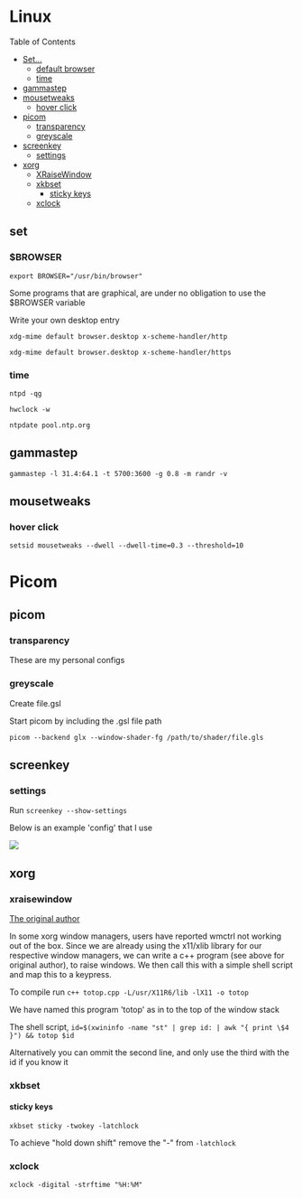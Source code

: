 # Linux

<!--gpm, set keymap, and key delete speed etc.-->

<div id=t>
Table of Contents

- [Set...](#set)
	- [default browser](#set-default-browser)
	- [time](#set-time)
- [gammastep](#gammastep)
- [mousetweaks](#mousetweaks)
	- [hover click](#hover-click)
- [picom](#picom)
	- [transparency](#transparency)
	- [greyscale](#greyscale)
- [screenkey](#screenkey)
	- [settings](#screenkey-settings)
- [xorg](#xorg)
	- [XRaiseWindow](#xraisewindow)
	- [xkbset](#xkbset)
		- [sticky keys](#xkbset-sticky-keys)
	- [xclock](#xclock)

</div>

## <a name=set>set</a>

### <a name=set-default-browser>$BROWSER</a>

`export BROWSER="/usr/bin/browser"`

Some programs that are graphical, are under no obligation to use the $BROWSER variable

Write your own desktop entry

`xdg-mime default browser.desktop x-scheme-handler/http`

`xdg-mime default browser.desktop x-scheme-handler/https`

### <a name=set-time>time</a>

`ntpd -qg`

`hwclock -w`

`ntpdate pool.ntp.org`

## <a name=gammastep>gammastep</a>

`gammastep -l 31.4:64.1 -t 5700:3600 -g 0.8 -m randr -v`

## <a name=mousetweaks>mousetweaks</a>

### <a name=hover-click>hover click</a>

`setsid mousetweaks --dwell --dwell-time=0.3 --threshold=10`

# Picom

## <a name=picom>picom</a>

### <a name=transparency>transparency</a>

These are my personal configs 

<object data="/src/conf/picom-conf.txt" width="216px" height="250px"></object>

### <a name=greyscale>greyscale</a>

Create file.gsl

<object data="/src/conf/picom-gsl.txt" width="840px" height="320px"></object>

Start picom by including the .gsl file path

`picom --backend glx --window-shader-fg /path/to/shader/file.gls`

## <a name=screenkey>screenkey</a>

### <a name=screenkey-settings>settings</a>

Run `screenkey --show-settings`

Below is an example 'config' that I use

<img src=/pix/skey.avif>

## <a name=xorg>xorg</a>

### <a name=xraisewindow>xraisewindow</a>

[The original author](https://www.linuxquestions.org/questions/linux-general-1/how-to-bring-up-application-window-to-front-from-shell-script-83545/)

In some xorg window managers, users have reported wmctrl not working out of the box. Since we are already using the x11/xlib library for our respective window managers, we can write a c++ program (see above for
original author), to raise windows. We then call this with a simple shell script and map this to a keypress.

<object data=/src/conf/totop.txt></object>

To compile run `c++ totop.cpp -L/usr/X11R6/lib -lX11 -o totop`

We have named this program 'totop' as in to the top of the window stack

The shell script, `id=$(xwininfo -name "st" | grep id: | awk "{ print \$4 }") && totop $id`

Alternatively you can ommit the second line, and only use the third with the id if you know it

### <a name=xkbset>xkbset</a>

#### <a name=xkbset-sticky-keys>sticky keys</a>

`xkbset sticky -twokey -latchlock`

To achieve "hold down shift" remove the "-" from `-latchlock`

### <a name=xclock>xclock</a>

`xclock -digital -strftime "%H:%M"`

